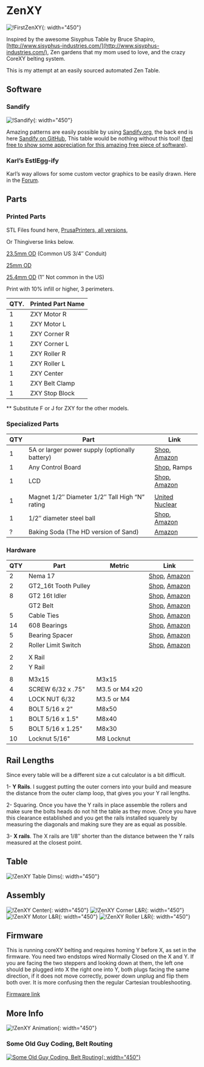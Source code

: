 # ZenXY

![!FirstZenXY](https://www.v1engineering.com/wp-content/uploads/2017/07/IMG_20170717_103443.jpg){: width="450"}

Inspired by the awesome Sisyphus Table by Bruce Shapiro, [http://www.sisyphus-industries.com/](http://www.sisyphus-industries.com/), Zen gardens that my mom used to love, and the crazy CoreXY belting system.

This is my attempt at an easily sourced automated Zen Table.

## Software

### Sandify
![!Sandify](https://www.v1engineering.com/wp-content/uploads/2019/01/screenshot-2019-01-02-1546472560.png){: width="450"}

Amazing patterns are easily possible by using [Sandify.org](https://sandify.org/), the back end is here [Sandify on GitHub](https://github.com/jeffeb3/sandify),
This table would be nothing without this tool! ([feel free to show some appreciation for this amazing free piece of
software](https://liberapay.com/jeffeb3/)).

### Karl’s EstlEgg-ify
Karl’s way allows for some custom vector graphics to be easily drawn. Here in the [Forum](https://www.v1engineering.com/forum/topic/artistic-designs-with-inkscape-eggbot-tools-and-estlcam/).


## Parts

### Printed Parts

STL Files found here,
[PrusaPrinters, all versions](https://www.prusaprinters.org/social/47417-ryan/prints),

Or Thingiverse links below.

[23.5mm OD](https://www.thingiverse.com/thing:2477901) (Common US 3/4″ Conduit) 

[25mm OD](https://www.thingiverse.com/thing:2867147)

[25.4mm OD](https://www.thingiverse.com/thing:2867134) (1″ Not common in the US) 

Print with 10% infill or higher, 3 perimeters.

| QTY.              | Printed Part Name |
|-------------------|-------------------|
| 1                 | ZXY Motor R       |
| 1                 | ZXY Motor L       |
| 1                 | ZXY Corner R      |
| 1                 | ZXY Corner L      |
| 1                 | ZXY Roller R      |
| 1                 | ZXY Roller L      |
| 1                 | ZXY Center        |
| 1                 | ZXY Belt Clamp    |
| 1                 | ZXY Stop Block    |

** Substitute F or J for ZXY for the other models.

### Specialized Parts
| QTY | Part                                            | Link                 |
|-----|-------------------------------------------------|----------------------|
| 1   |  5A or larger power supply (optionally battery) | [Shop](https://shop.v1engineering.com/products/12v-6a-power-supply), [Amazon](https://amzn.to/2vs4d4I)         |
| 1   | Any Control Board                               | [Shop](https://shop.v1engineering.com/products/mini-rambo-1-3), Ramps        |
| 1   | LCD                                             | [Shop](https://shop.v1engineering.com/products/full-graphic-smart-controller-big), [Amazon](https://amzn.to/2vnHWGT)         |
|     |                                                 |                      |
| 1   | Magnet 1/2″ Diameter 1/2″ Tall High “N” rating  | [United Nuclear](https://unitednuclear.com/index.php?main_page=product_info&cPath=70_71&products_id=982) |
| 1   | 1/2″ diameter steel ball                        | [Shop](https://shop.v1engineering.com/products/1-2d-steel-ball), [Amazon](https://amzn.to/2hPecOB)         |
| ?   | Baking Soda (The HD version of Sand)            | [Amazon](https://amzn.to/2vWrmiO)               |

### Hardware
| QTY |         Part         |     Metric     |      Link     |
|-----|----------------------|----------------|---------------|
| 2   | Nema 17              |                |  [Shop](https://shop.v1engineering.com/products/nema-17-76oz-in-steppers), [Amazon](https://amzn.to/2vnPQQA) |
| 2   | GT2_16t Tooth Pulley |                |  [Shop](https://shop.v1engineering.com/products/pulley-16-tooth-gt2), [Amazon](https://amzn.to/2vrC4e7) |
| 8   | GT2 16t Idler        |                |  [Shop](https://shop.v1engineering.com/products/16t-idler), [Amazon](https://amzn.to/2wyMlFv) |
|     | GT2 Belt             |                |  [Shop](https://shop.v1engineering.com/products/gt2-belt), [Amazon](https://amzn.to/2wNzsHf) |
| 5   | Cable Ties           |                |  [Shop](https://shop.v1engineering.com/products/25x-5-cable-ties), [Amazon](https://amzn.to/2vs8w06) |
| 14  | 608 Bearings         |                |  [Shop](https://shop.v1engineering.com/products/bearings-608-2rs), [Amazon](https://amzn.to/2vs0DrH) |
| 5   | Bearing Spacer       |                |  [Shop](https://shop.v1engineering.com/products/axle-spacers), [Amazon](https://amzn.to/2vs0owN) |
| 2   | Roller Limit Switch  |                |  [Shop](https://shop.v1engineering.com/products/roller-limit-switch), [Amazon](https://amzn.to/2vrQ2Ni) |
|     |                      |                |               |
| 2   | X Rail               |                |               |
| 2   | Y Rail               |                |               |
|     |                      |                |               |
| 8   | M3x15                | M3x15          |               |
| 4   | SCREW 6/32 x .75"    | M3.5 or M4 x20 |               |
| 4   | LOCK NUT 6/32        | M3.5 or M4     |               |
| 4   | BOLT 5/16 x 2"       | M8x50          |               |
| 1   | BOLT 5/16 x 1.5"     | M8x40          |               |
| 5   | BOLT 5/16 x 1.25"    | M8x30          |               |
| 10  | Locknut 5/16"        | M8 Locknut     |               |


## Rail Lengths

Since every table will be a different size a cut calculator is a bit difficult.

1- **Y Rails**. I suggest putting the outer corners into your build and measure the distance from the outer clamp loop, that gives you your Y rail lengths.

2- Squaring. Once you have the Y rails in place assemble the rollers and make sure the bolts heads do not hit the table as they move. Once you have this clearance established and you get the rails installed squarely by measuring the diagonals and making sure they are as equal as possible.

3- **X rails**. The X rails are 1/8″ shorter than the distance between the Y rails measured at the closest point.


## Table
![!ZenXY Table Dims](https://www.v1engineering.com/wp-content/uploads/2017/08/dims-corner-1.png){: width="450"}

## Assembly
![!ZenXY Center](https://www.v1engineering.com/wp-content/uploads/2017/08/Center-zxy.png){: width="450"}
![!ZenXY Corner L&R](https://www.v1engineering.com/wp-content/uploads/2017/08/Corners-ZXY.png){: width="450"}
![!ZenXY Motor L&R](https://www.v1engineering.com/wp-content/uploads/2017/08/Motor.png){: width="450"}
![!ZenXY Roller L&R](https://www.v1engineering.com/wp-content/uploads/2017/08/XYZ-ROller.png){: width="450"}

## Firmware

This is running coreXY belting and requires homing Y before X, as set in the firmware. You need two endstops wired Normally Closed on the X and Y. If you are facing the two steppers and looking down at them, the left one should be plugged into X the right one into Y, both plugs facing the same direction, if it does not move correctly, power down unplug and flip them both over. It is more confusing then the regular Cartesian troubleshooting.

[Firmware link](https://github.com/Allted/Marlin/tree/CHOOSE_VERSION)

## More Info

![!ZenXY Animation](https://www.v1engineering.com/wp-content/uploads/2017/10/ZenXY_712SpiralAnimate.gif){: width="450"}

### Some Old Guy Coding, Belt Routing

[![Some Old Guy Coding, Belt Routing](https://www.v1engineering.com/wp-content/uploads/2018/04/SOGC-routing-1080x665.jpg){: width="450"}](https://youtu.be/L_GTP3r846g)


